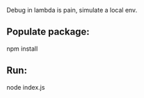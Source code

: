 
Debug in lambda is pain, simulate a local env. 
## Populate package:
npm install
## Run:
node index.js
